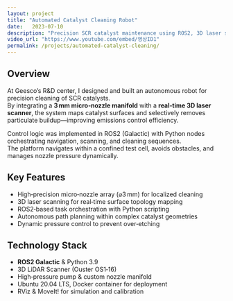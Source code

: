 ```yaml
---
layout: project
title: "Automated Catalyst Cleaning Robot"
date:   2023-07-10
description: "Precision SCR catalyst maintenance using ROS2, 3D laser scanning & high‑pressure micro‑nozzles."
video_url: "https://www.youtube.com/embed/영상ID1"
permalink: /projects/automated-catalyst-cleaning/
---
```


## Overview

At Geesco’s R&D center, I designed and built an autonomous robot for precision cleaning of SCR catalysts.  
By integrating a **3 mm micro‑nozzle manifold** with a **real‑time 3D laser scanner**, the system maps catalyst surfaces and selectively removes particulate buildup—improving emissions control efficiency.

Control logic was implemented in ROS2 (Galactic) with Python nodes orchestrating navigation, scanning, and cleaning sequences.  
The platform navigates within a confined test cell, avoids obstacles, and manages nozzle pressure dynamically.

## Key Features

- High‑precision micro‑nozzle array (⌀3 mm) for localized cleaning  
- 3D laser scanning for real‑time surface topology mapping  
- ROS2‑based task orchestration with Python scripting  
- Autonomous path planning within complex catalyst geometries  
- Dynamic pressure control to prevent over‑etching  

## Technology Stack

- **ROS2 Galactic** & Python 3.9  
- 3D LiDAR Scanner (Ouster OS1‑16)  
- High‑pressure pump & custom nozzle manifold  
- Ubuntu 20.04 LTS, Docker container for deployment  
- RViz & MoveIt! for simulation and calibration  